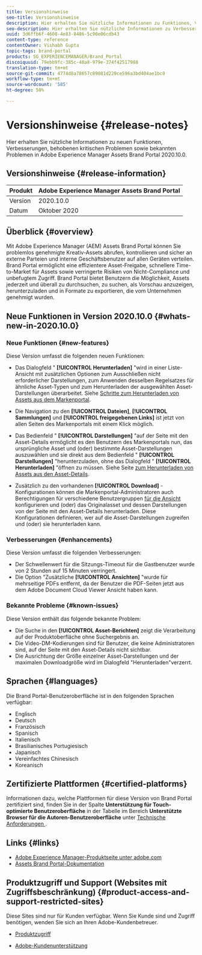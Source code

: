 ```yaml
---
title: Versionshinweise
seo-title: Versionshinweise
description: Hier erhalten Sie nützliche Informationen zu Funktionen, Verbesserungen, behobenen kritischen Problemen sowie bekannten Problemen in Adobe Experience Manager Assets Brand Portal 2020.10.0.
seo-description: Hier erhalten Sie nützliche Informationen zu Verbesserungen, behobenen kritischen Problemen sowie bekannten Problemen in Adobe Experience Manager Assets Brand Portal 2020.10.0.
uuid: 3d6ffb6f-4608-4e83-8486-5c90e06cdb43
content-type: reference
contentOwner: Vishabh Gupta
topic-tags: brand-portal
products: SG_EXPERIENCEMANAGER/Brand_Portal
discoiquuid: 79ebb9fc-385c-48a8-979e-374f42517988
translation-type: tm+mt
source-git-commit: 4774d8a78657c89081d229ce596a3bd404ae1bc8
workflow-type: tm+mt
source-wordcount: '585'
ht-degree: 50%

---
```



# Versionshinweise {#release-notes}

Hier erhalten Sie nützliche Informationen zu neuen Funktionen, Verbesserungen, behobenen kritischen Problemen sowie bekannten Problemen in Adobe Experience Manager Assets Brand Portal 2020.10.0.

## Versionshinweise {#release-information}

| Produkt | Adobe Experience Manager Assets Brand Portal |
|---|---|
| Version | 2020.10.0 |
| Datum            | Oktober 2020 |

## Überblick {#overview}

Mit Adobe Experience Manager (AEM) Assets Brand Portal können Sie problemlos genehmigte Kreativ-Assets abrufen, kontrollieren und sicher an externe Parteien und interne Geschäftsbenutzer auf allen Geräten verteilen. Brand Portal ermöglicht eine effizientere Asset-Freigabe, schnellere Time-to-Market für Assets sowie verringerte Risiken von Nicht-Compliance und unbefugtem Zugriff. Brand Portal bietet Benutzern die Möglichkeit, Assets jederzeit und überall zu durchsuchen, zu suchen, als Vorschau anzuzeigen, herunterzuladen und in Formate zu exportieren, die vom Unternehmen genehmigt wurden.

## Neue Funktionen in Version 2020.10.0 {#whats-new-in-2020.10.0}

### Neue Funktionen {#new-features}

Diese Version umfasst die folgenden neuen Funktionen:

* Das Dialogfeld &quot; **[!UICONTROL Herunterladen]** &quot;wird in einer Liste-Ansicht mit zusätzlichen Optionen zum Ausschließen nicht erforderlicher Darstellungen, zum Anwenden desselben Regelsatzes für ähnliche Asset-Typen und zum Herunterladen der ausgewählten Asset-Darstellungen überarbeitet. Siehe [Schritte zum Herunterladen von Assets aus dem Markenportal](https://docs.adobe.com/content/help/en/experience-manager-brand-portal/using/download/brand-portal-download-assets.html#download-assets).

<!--
* The new **[!UICONTROL Download]** dialog now appears with all the renditions of the selected assets or folders containing assets in a list view, wherein the Brand Portal users can apply same set of renditions for similar asset types and download the selected asset renditions. 
-->

* Die Navigation zu den **[!UICONTROL Dateien]**, **[!UICONTROL Sammlungen]** und **[!UICONTROL freigegebenen Links]** ist jetzt von allen Seiten des Markenportals mit einem Klick möglich.

* Das Bedienfeld &quot; **[!UICONTROL Darstellungen]** &quot;auf der Seite mit den Asset-Details ermöglicht es den Benutzern des Markenportals nun, das ursprüngliche Asset und (oder) bestimmte Asset-Darstellungen auszuwählen und sie direkt aus dem Bedienfeld &quot; **[!UICONTROL Darstellungen]** &quot;herunterzuladen, ohne das Dialogfeld &quot; **[!UICONTROL Herunterladen]** &quot;öffnen zu müssen. Siehe Seite [zum Herunterladen von Assets aus den Asset-Details](https://docs.adobe.com/content/help/en/experience-manager-brand-portal/using/download/brand-portal-download-assets.html#download-assets-from-asset-details-page).

<!--
Brand Portal users can exclude specific renditions which are not required and directly download the original asset and its renditions from the **[!UICONTROL Renditions]** panel on the asset details page. 
-->

* Zusätzlich zu den vorhandenen **[!UICONTROL Download]** -Konfigurationen können die Markenportal-Administratoren auch Berechtigungen für verschiedene Benutzergruppen [für die Ansicht](https://docs.adobe.com/content/help/en/experience-manager-brand-portal/using/download/brand-portal-download-assets.html#configure-download-permissions) konfigurieren und (oder) das Originalasset und dessen Darstellungen von der Seite mit den Asset-Details herunterladen. Diese Konfigurationen definieren, wer auf die Asset-Darstellungen zugreifen und (oder) sie herunterladen kann.

### Verbesserungen {#enhancements}

Diese Version umfasst die folgenden Verbesserungen:

* Der Schwellenwert für die Sitzungs-Timeout für die Gastbenutzer wurde von 2 Stunden auf 15 Minuten verringert.
* Die Option &quot;Zusätzliche **[!UICONTROL Ansichten]** &quot;wurde für mehrseitige PDFs entfernt, da der Benutzer die PDF-Seiten jetzt aus dem Adobe Document Cloud Viewer Ansicht haben kann.


<!--
### Critical Issues Fixed {#critical-issues-fixed}

This release includes fixes to the following critical issue:

* The users are not able to view the PDF pages if the PDF contains sub assets.
-->

### Bekannte Probleme {#known-issues}

Diese Version enthält das folgende bekannte Problem:

* Die Suche in den **[!UICONTROL Asset-Berichten]** zeigt die Verarbeitung auf der Produktoberfläche ohne Suchergebnis an.
* Die Video-DM-Kodierungen sind für Benutzer, die keine Administratoren sind, auf der Seite mit den Asset-Details nicht sichtbar.
* Die Ausrichtung der Größe einzelner Asset-Darstellungen und der maximalen Downloadgröße wird im Dialogfeld &quot;Herunterladen&quot;verzerrt.



<!--
* Download Settings configuration to configure asset download from Brand Portal. Fast download, custom renditions, and system renditions are the available configurations. 
-->

<!--
* Document Viewer has been introduced to enhance the PDF viewing experience. New options are available for viewing the PDF files in Brand Portal.

* Advances in the asset download process which improves the Brand Portal user experience while [downloading assets from Brand Portal](brand-portal-download-assets.md). Brand Portal administrators can configure **[!UICONTROL Fast Download]**, **[!UICONTROL Custom Renditions]**, and **[!UICONTROL System Renditions]** from the **[!UICONTROL Download]** settings. 

For details, see [what's new in Brand Portal 6.4.7](whats-new.md). 

### Critical Issues Fixed {#critical-issues-fixed-647}

This release includes fixes to the following critical issues:

* The viewer users are not permitted to share link for collections but the option to share is visible to them on the product interface.

* The **[!UICONTROL Download]** button on the options bar does not list all the licensed assets of the selected folder.

* The search takes longer to show the results for certain keywords.

* The **[!UICONTROL Agree]** and **[!UICONTROL Disagree]** check boxes does not appear on bulk selection of licensed and unlicensed assets during download.

* Filter-based search shows processing on the product interface with no search result. 

* The assets do not download from share link if the shared folder contains numerous and large assets.


### Known Issues {#known-issues-647}

This release includes the following known issues:

* If multiple assets are selected, license text does not appear on clicking Terms and Conditions on the license agreement page during download using share link.   

-->

## Sprachen {#languages}

Die Brand Portal-Benutzeroberfläche ist in den folgenden Sprachen verfügbar:

* Englisch
* Deutsch
* Französisch
* Spanisch
* Italienisch
* Brasilianisches       Portugiesisch
* Japanisch
* Vereinfachtes Chinesisch
* Koreanisch

## Zertifizierte Plattformen                {#certified-platforms}

Informationen dazu, welche Plattformen für diese Version von Brand Portal zertifiziert sind, finden Sie in der Spalte **Unterstützung für Touch-optimierte Benutzeroberfläche** in der Tabelle im Bereich **Unterstützte Browser für die Autoren-Benutzeroberfläche** unter [Technische Anforderungen ](https://helpx.adobe.com/de/experience-manager/6-4/sites/deploying/using/technical-requirements.html).

## Links {#links}

* [Adobe Experience Manager-Produktseite unter adobe.com](http://www.adobe.com/de/marketing-cloud/experience-manager.html)
* [Assets Brand Portal-Dokumentation](https://helpx.adobe.com/de/experience-manager/brand-portal/user-guide.html)

## Produktzugriff und Support (Websites mit Zugriffsbeschränkung) {#product-access-and-support-restricted-sites}

Diese Sites sind nur für Kunden verfügbar. Wenn Sie Kunde sind und Zugriff benötigen, wenden Sie sich an Ihren Adobe-Kundenbetreuer.

<!--
* [https://daycare.day.com](https://daycare.day.com) 
-->

* [Produktzugriff](https://login.marketing.adobe.com)

* [Adobe-Kundenunterstützung](https://helpx.adobe.com/de/contact.html)
